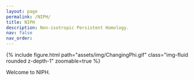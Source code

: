 ```yaml
---
layout: page
permalink: /NIPH/
title: NIPH
description: Non-isotropic Persistent Homology.
nav: false
nav_order: 
---
```


<div class="row mt-3">
    <div class="col-sm mt-3 mt-md-0">
        {% include figure.html path="assets/img/ChangingPhi.gif" class="img-fluid rounded z-depth-1" zoomable=true %}
    </div>
</div>

Welcome to NIPH.